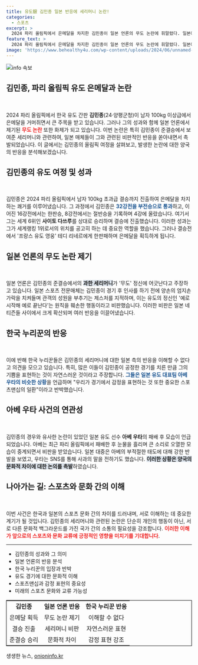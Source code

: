 ```yaml
---
title: 유도銀 김민종 일본 반응에 세리머니 논란!
categories:
  - 스포츠
excerpt: >
  2024 파리 올림픽에서 은메달을 차지한 김민종이 일본 언론의 무도 논란에 휘말렸다. 일본에서는 그의 세리머니가 예의에 어긋난다는 비판이 쏟아졌고, 한국 누리꾼들은 이를 이해하지 못하고 있다. 과연 이 사건이 두 나라 관계에 어떤 영향을 미칠까?
feature_text: >
  2024 파리 올림픽에서 은메달을 차지한 김민종이 일본 언론의 무도 논란에 휘말렸다. 일본에서는 그의 세리머니가 예의에 어긋난다는 비판이 쏟아졌고, 한국 누리꾼들은 이를 이해하지 못하고 있다. 과연 이 사건이 두 나라 관계에 어떤 영향을 미칠까?
image: 'https://www.behealthy4u.com/wp-content/uploads/2024/06/unnamed-file.png'
---
```


<p><img src="https://www.behealthy4u.com/wp-content/uploads/2024/06/unnamed-file.png" alt="info 속보" /></p>

<h2 data-ke-size="size26">김민종, 파리 올림픽 유도 은메달과 논란</h2>

<p data-ke-size="size16">&nbsp;</p>

<p data-ke-size="size16">2024 파리 올림픽에서 한국 유도 간판 <b>김민종</b>(24·양평군청)이 남자 100kg 이상급에서 은메달을 거머쥐면서 큰 주목을 받고 있습니다. 그러나 그의 성과와 함께 일본 언론에서 제기된 <b><span style="color: #ee2323;">무도 논란</span></b> 또한 화제가 되고 있습니다. 이번 논란은 특히 김민종이 준결승에서 보여준 세리머니와 관련하여, 일본 매체들이 그와 관련된 비판적인 반응을 쏟아내면서 촉발되었습니다. 이 글에서는 김민종의 올림픽 여정을 살펴보고, 발생한 논란에 대한 양국의 반응을 분석해보겠습니다.</p>

<h2 data-ke-size="size26">김민종의 유도 여정 및 성과</h2>

<p data-ke-size="size16">&nbsp;</p>

<p data-ke-size="size16">김민종은 2024 파리 올림픽에서 남자 100kg 초과급 결승까지 진출하여 은메달을 차지하는 쾌거를 이루어냈습니다. 그 과정에서 김민종은 <b><span style="color: #1a5490;">32강전을 부전승으로 통과</span></b>하고, 이어진 16강전에서는 한판승, 8강전에서는 절반승을 기록하며 4강에 올랐습니다. 여기서 그는 세계 6위인 <b>사이토 다쓰루</b>를 상대로 승리하며 결승에 진출했습니다. 이러한 성과는 그가 세계랭킹 1위로서의 위치를 공고히 하는 데 중요한 역할을 했습니다. 그러나 결승전에서 '프랑스 유도 영웅' 테디 리네르에게 한판패하며 은메달을 획득하게 됩니다.</p>

<h2 data-ke-size="size26">일본 언론의 무도 논란 제기</h2>

<p data-ke-size="size16">&nbsp;</p>

<p data-ke-size="size16">일본 언론은 김민종의 준결승에서의 <b><span style="background-color: #21538527;">과한 세리머니</span></b>가 '무도' 정신에 어긋난다고 주장하고 있습니다. 일본 스포츠 전문매체는 김민종이 경기 후 인사를 하기 전에 양손의 엄지손가락을 치켜들며 관객의 성원을 부추기는 제스처를 지적하며, 이는 유도의 정신인 '예로 시작해 예로 끝난다'는 원칙을 훼손한 행동이라고 비판했습니다. 이러한 비판은 일본 네티즌들 사이에서 크게 확산되며 여러 반응을 이끌어냈습니다.</p>

<h2 data-ke-size="size26">한국 누리꾼의 반응</h2>

<p data-ke-size="size16">&nbsp;</p>

<p data-ke-size="size16">이에 반해 한국 누리꾼들은 김민종의 세리머니에 대한 일본 측의 반응을 이해할 수 없다고 의견을 모으고 있습니다. 특히, 많은 이들이 김민종이 공정한 경기를 치른 만큼 그의 기쁨을 표현하는 것이 자연스러운 것이라고 주장합니다. <b><span style="color: #1a5490;">그들은 일본 유도 대표팀 아베 우타의 비슷한 상황</span></b>을 언급하며 "우리가 경기에서 감정을 표현하는 것 또한 중요한 스포츠맨십의 일환"이라고 반박했습니다.</p>

<h2 data-ke-size="size26">아베 우타 사건의 연관성</h2>

<p data-ke-size="size16">&nbsp;</p>

<p data-ke-size="size16">김민종의 경우와 유사한 논란이 있었던 일본 유도 선수 <b>아베 우타</b>의 패배 후 모습이 언급되었습니다. 아베는 최근 파리 올림픽에서 패배한 후 눈물을 흘리며 큰 소리로 오열한 모습이 중계되면서 비판을 받았습니다. 일본 대중은 아베의 부적절한 태도에 대해 강한 반발을 보였고, 우타는 SNS를 통해 사과의 말을 전하기도 했습니다. <b><span style="background-color: #21538527;">이러한 상황은 양국의 문화적 차이에 대한 논의를 촉발</span></b>하였습니다.</p>

<h2 data-ke-size="size26">나아가는 길: 스포츠와 문화 간의 이해</h2>

<p data-ke-size="size16">&nbsp;</p>

<p data-ke-size="size16">이번 사건은 한국과 일본의 스포츠 문화 간의 차이를 드러내며, 서로 이해하는 데 중요한 계기가 될 것입니다. 김민종의 세리머니와 관련된 논란은 단순히 개인의 행동이 아닌, 서로 다른 문화적 백그라운드를 가진 국가 간의 소통의 필요성을 강조합니다. <b><span style="color: #ee2323;">이러한 이해가 앞으로의 스포츠와 문화 교류에 긍정적인 영향을 미치기를 기대합니다</span></b>.</p>

<hr>

<ul>
    <li>김민종의 성과와 그 의미</li>
    <li>일본 언론의 반응 분석</li>
    <li>한국 누리꾼의 입장과 반박</li>
    <li>유도 경기에 대한 문화적 이해</li>
    <li>스포츠맨십과 감정 표현의 중요성</li>
    <li>미래의 스포츠 문화와 교류 가능성</li>
</ul>

<table style="width: 100%; border: 1px solid black;">
    <tr>
        <td style="text-align: center; height: 17px;"><b>김민종</b></td>
        <td style="text-align: center; height: 17px;"><b>일본 언론 반응</b></td>
        <td style="text-align: center; height: 17px;"><b>한국 누리꾼 반응</b></td>
    </tr>
    <tr>
        <td style="text-align: center; height: 17px;">은메달 획득</td>
        <td style="text-align: center; height: 17px;">무도 논란 제기</td>
        <td style="text-align: center; height: 17px;">이해할 수 없다</td>
    </tr>
    <tr>
        <td style="text-align: center; height: 17px;">결승 진출</td>
        <td style="text-align: center; height: 17px;">세리머니 비판</td>
        <td style="text-align: center; height: 17px;">자연스러운 표현</td>
    </tr>
    <tr>
        <td style="text-align: center; height: 17px;">준결승 승리</td>
        <td style="text-align: center; height: 17px;">문화적 차이</td>
        <td style="text-align: center; height: 17px;">감정 표현 강조</td>
    </tr>
</table>
생생한 뉴스, <a href="https://onioninfo.kr" rel="dofollow">onioninfo.kr</a>


